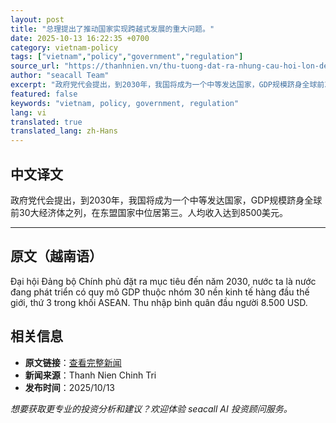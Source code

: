 ```yaml
---
layout: post
title: "总理提出了推动国家实现跨越式发展的重大问题。"
date: 2025-10-13 16:22:35 +0700
category: vietnam-policy
tags: ["vietnam","policy","government","regulation"]
source_url: "https://thanhnien.vn/thu-tuong-dat-ra-nhung-cau-hoi-lon-de-dat-nuoc-phat-trien-dot-pha-185251013095908253.htm"
author: "seacall Team"
excerpt: "政府党代会提出，到2030年，我国将成为一个中等发达国家，GDP规模跻身全球前30大经济体之列，在东盟国家中位居第三。人均收入达到8500美元。..."
featured: false
keywords: "vietnam, policy, government, regulation"
lang: vi
translated: true
translated_lang: zh-Hans
---
```


## 中文译文

政府党代会提出，到2030年，我国将成为一个中等发达国家，GDP规模跻身全球前30大经济体之列，在东盟国家中位居第三。人均收入达到8500美元。

---

## 原文（越南语）

Đại hội Đảng bộ Ch&iacute;nh phủ đặt ra mục ti&ecirc;u đến năm 2030, nước ta l&agrave; nước đang ph&aacute;t triển c&oacute; quy m&ocirc; GDP thuộc nh&oacute;m 30 nền kinh tế h&agrave;ng đầu thế giới, thứ 3 trong khối ASEAN. Thu nhập b&igrave;nh qu&acirc;n đầu người 8.500 USD.

## 相关信息

- **原文链接**：[查看完整新闻](https://thanhnien.vn/thu-tuong-dat-ra-nhung-cau-hoi-lon-de-dat-nuoc-phat-trien-dot-pha-185251013095908253.htm)
- **新闻来源**：Thanh Nien Chinh Tri
- **发布时间**：2025/10/13

*想要获取更专业的投资分析和建议？欢迎体验 seacall AI 投资顾问服务。*